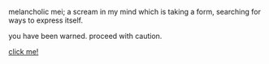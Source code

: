 melancholic mei;
a scream in my mind which is taking a form, searching for ways to express itself.

you have been warned. proceed with caution.

[click me!](http://melancholicmei.xyz)
